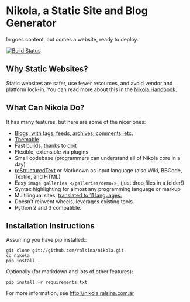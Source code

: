 Nikola, a Static Site and Blog Generator
========================================

In goes content, out comes a website, ready to deploy.

[![Build Status](https://travis-ci.org/ralsina/nikola.png)](https://travis-ci.org/ralsina/nikola)

Why Static Websites?
--------------------

Static websites are safer, use fewer resources, and avoid vendor and platform lock-in.
You can read more about this in the [Nikola Handbook.](http://nikola.ralsina.com.ar/handbook.html#why-static)

What Can Nikola Do?
-------------------

It has many features, but here are some of the nicer ones:

* [Blogs, with tags, feeds, archives, comments, etc.](http://nikola.ralsina.com.ar/some-sites-using-nikola.html)
* [Themable](http://themes.nikola.ralsina.com.ar)
* Fast builds, thanks to [doit](http://python-doit.sf.net)
* Flexible, extensible via plugins
* Small codebase (programmers can understand all of Nikola core in a day)
* [reStructuredText](http://nikola.ralsina.com.ar/quickstart.html) or Markdown as input language (also Wiki, BBCode, Textile, and HTML)
* Easy `image galleries </galleries/demo/>`_ (just drop files in a folder!)
* Syntax highlighting for almost any programming language or markup
* Multilingual sites, [translated to 11 languages.](https://www.transifex.com/projects/p/nikola/)
* Doesn't reinvent wheels, leverages existing tools.
* Python 2 and 3 compatible.

Installation Instructions
-------------------------

Assuming you have pip installed::

    git clone git://github.com/ralsina/nikola.git
    cd nikola
    pip install .

Optionally (for markdown and lots of other features):

    pip install -r requirements.txt

For more information, see http://nikola.ralsina.com.ar
